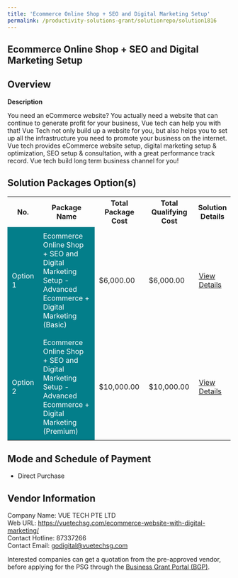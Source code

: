 ```yaml
---
title: 'Ecommerce Online Shop + SEO and Digital Marketing Setup'
permalink: /productivity-solutions-grant/solutionrepo/solution1816
---
```


## Ecommerce Online Shop + SEO and Digital Marketing Setup

## Overview

**Description**

You need an eCommerce website? You actually need a website that can continue to generate profit for your business, Vue tech can help you with that!
Vue Tech not only build up a website for you, but also helps you to set up all the infrastructure you need to promote your business on the internet.
Vue tech provides eCommerce website setup, digital marketing setup & optimization, SEO setup & consultation, with a great performance track record.
Vue tech build long term business channel for you!

## Solution Packages Option(s)

<table>
<tr>
<th><b>No.</b></th>
<th><b>Package Name</b></th>
<th><b>Total Package Cost</b></th>
<th><b>Total Qualifying Cost</b></th>
<th><b>Solution Details</b></th>
</tr>
<tr>
<td style='padding: 10px; background-color: #037E8A; color: #FFFFFF;'>Option 1</td>
<td style='padding: 10px; background-color: #037E8A; color: #FFFFFF;'>Ecommerce Online Shop + SEO and Digital Marketing Setup - Advanced Ecommerce + Digital Marketing (Basic)</td>
<td style='padding: 10px;'>$6,000.00</td>
<td style='padding: 10px;'>$6,000.00</td>
<td style='padding: 10px;'><a href='https://www.gobusiness.gov.sg/images/psg/Desensitised_Vue_Tech_Modified_Annex_3_wef_1_March_2021_Part_1.pdf' target='_blank'>View Details</a></td>
</tr>
<tr>
<td style='padding: 10px; background-color: #037E8A; color: #FFFFFF;'>Option 2</td>
<td style='padding: 10px; background-color: #037E8A; color: #FFFFFF;'>Ecommerce Online Shop + SEO and Digital Marketing Setup - Advanced Ecommerce + Digital Marketing (Premium)</td>
<td style='padding: 10px;'>$10,000.00</td>
<td style='padding: 10px;'>$10,000.00</td>
<td style='padding: 10px;'><a href='https://www.gobusiness.gov.sg/images/psg/Desensitised_Vue_Tech_Modified_Annex_3_wef_1_March_2021_Part_2.pdf' target='_blank'>View Details</a></td>
</tr>
</table>

## Mode and Schedule of Payment

 - Direct Purchase

## Vendor Information

 Company Name: VUE TECH PTE LTD<br>Web URL: https://vuetechsg.com/ecommerce-website-with-digital-marketing/ <br>Contact Hotline: 87337266 <br>Contact Email: godigital@vuetechsg.com <br>

Interested companies can get a quotation from the pre-approved vendor, before applying for the PSG through the <a href='https://www.businessgrants.gov.sg/' target='_blank' rel='noopener'>Business Grant Portal (BGP)</a>.

<script src="/jquery/resize-tables.js"></script>

